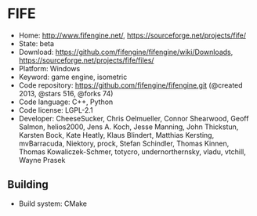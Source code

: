 # FIFE

- Home: http://www.fifengine.net/, https://sourceforge.net/projects/fife/
- State: beta
- Download: https://github.com/fifengine/fifengine/wiki/Downloads, https://sourceforge.net/projects/fife/files/
- Platform: Windows
- Keyword: game engine, isometric
- Code repository: https://github.com/fifengine/fifengine.git (@created 2013, @stars 516, @forks 74)
- Code language: C++, Python
- Code license: LGPL-2.1
- Developer: CheeseSucker, Chris Oelmueller, Connor Shearwood, Geoff Salmon, helios2000, Jens A. Koch, Jesse Manning, John Thickstun, Karsten Bock, Kate Heatly, Klaus Blindert, Matthias Kersting, mvBarracuda, Niektory, prock, Stefan Schindler, Thomas Kinnen, Thomas Kowaliczek-Schmer, totycro, undernorthernsky, vladu, vtchill, Wayne Prasek

## Building

- Build system: CMake
